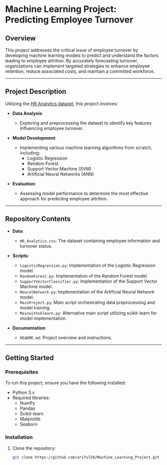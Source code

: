 # **Machine Learning Project: Predicting Employee Turnover**

## **Overview**

This project addresses the critical issue of employee turnover by developing machine learning models to predict and understand the factors leading to employee attrition. By accurately forecasting turnover, organizations can implement targeted strategies to enhance employee retention, reduce associated costs, and maintain a committed workforce.

---

## **Project Description**

Utilizing the [HR Analytics dataset](https://www.kaggle.com/datasets/giripujar/hr-analytics), this project involves:

- **Data Analysis**:
  - Exploring and preprocessing the dataset to identify key features influencing employee turnover.

- **Model Development**:
  - Implementing various machine learning algorithms from scratch, including:
    - Logistic Regression
    - Random Forest
    - Support Vector Machine (SVM)
    - Artificial Neural Networks (ANN)

- **Evaluation**:
  - Assessing model performance to determine the most effective approach for predicting employee attrition.

---

## **Repository Contents**

- **Data**:
  - `HR_Analytics.csv`: The dataset containing employee information and turnover status.

- **Scripts**:
  - `LogisticRegression.py`: Implementation of the Logistic Regression model.
  - `RandomForest.py`: Implementation of the Random Forest model.
  - `SupportVectorClassifier.py`: Implementation of the Support Vector Machine model.
  - `NeuralNetwork.py`: Implementation of the Artificial Neural Network model.
  - `MainProject.py`: Main script orchestrating data preprocessing and model training.
  - `Mainwithsklearn.py`: Alternative main script utilizing scikit-learn for model implementation.

- **Documentation**:
  - `README.md`: Project overview and instructions.

---

## **Getting Started**

### **Prerequisites**

To run this project, ensure you have the following installed:

- Python 3.x
- Required libraries:
  - NumPy
  - Pandas
  - Scikit-learn
  - Matplotlib
  - Seaborn

### **Installation**

1. Clone the repository:
   ```bash
   git clone https://github.com/ariful59/Machine_Learning_Project.git
